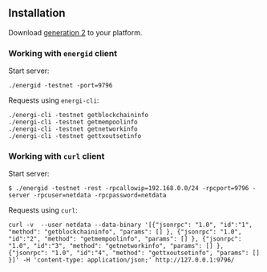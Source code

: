 ## Installation 

Download  [generation 2](https://docs.energi.software/en/downloads/gen2-core-wallet) to your platform.

### Working with `energid` client

Start server:

```
./energid -testnet -port=9796
```

Requests using `energi-cli`:

```
./energi-cli -testnet getblockchaininfo
./energi-cli -testnet getmempoolinfo
./energi-cli -testnet getnetworkinfo
./energi-cli -testnet gettxoutsetinfo
```

### Working with `curl` client

Start server:

```
$ ./energid -testnet -rest -rpcallowip=192.168.0.0/24 -rpcport=9796 -server -rpcuser=netdata -rpcpassword=netdata
```

Requests using `curl`:

```
curl -v  --user netdata --data-binary '[{"jsonrpc": "1.0", "id":"1", "method": "getblockchaininfo", "params": [] }, {"jsonrpc": "1.0", "id":"2", "method": "getmempoolinfo", "params": [] }, {"jsonrpc": "1.0", "id":"3", "method": "getnetworkinfo", "params": [] }, {"jsonrpc": "1.0", "id":"4", "method": "gettxoutsetinfo", "params": [] }]' -H 'content-type: application/json;' http://127.0.0.1:9796/
```
